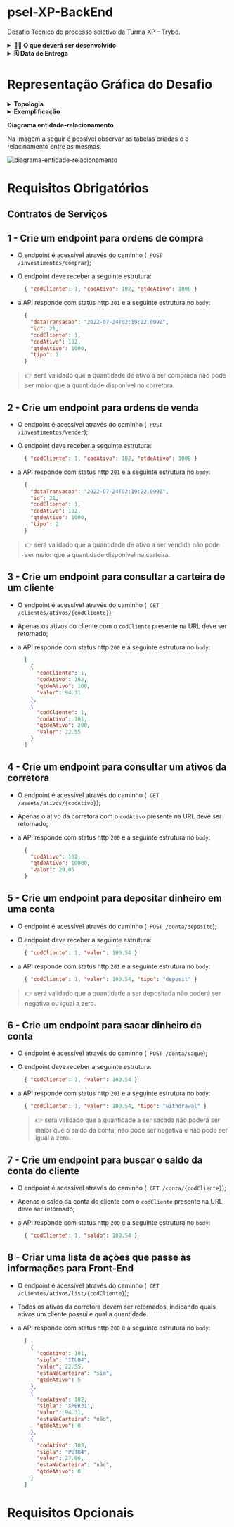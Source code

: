 # psel-XP-BackEnd
Desafio Técnico do processo seletivo da Turma XP – Trybe.

<details>
  <summary><strong>👨‍💻 O que deverá ser desenvolvido</strong></summary><br />

  Uma aplicação que se assemelha ao dia a dia da XP, um aplicativo de investimento em ações, com algumas funcionalidades de conta digital.

  Nesse projeto foram desenvolvidas todas as camadas da aplicação (Models, Service e Controllers) e, por meio dessa aplicação, é possível realizar as operações básicas que podem ser feitas em um determinado banco de dados.

  **Requisitos Obrigatórios**
  - Endpoints listados abaixo, na seção de Contratos de
  Serviços;
  - Criar uma lista de ações que passe às informações para
  Front-End (inclusive as informações da quantidade
  investida em cada ação)

  **Requisitos Opcionais**
  - Testes unitários
  - Deploy da API
  - Autenticação e autorização JWT
  - Documentação da API (Swagger)

  <br />
</details>

<details>
  <summary><strong>🗓 Data de Entrega</strong></summary><br />

  • Serão `10` dias de projeto
  • Data de entrega para avaliação final do projeto: `24/07/2022 23:59`

  <br />
</details>

# Representação Gráfica do Desafio

<details>
  <summary><strong>Topologia</strong></summary><br />

  ![topologia-da-aplicacao](https://github.com/Fernando-Olmedo/psel-XP-BackEnd/blob/main/src/public/topologia_aplicacao.png?raw=true)

  <br />
</details>

<details>
  <summary><strong>Exemplificação</strong></summary><br />

  ![exemplo-de-app](https://github.com/Fernando-Olmedo/psel-XP-BackEnd/blob/main/src/public/exemplo_app.png?raw=true)

  <br />
</details>

<strong>Diagrama entidade-relacionamento</strong>

Na imagem a seguir é possível observar as tabelas criadas e o relacinamento entre as mesmas.

![diagrama-entidade-relacionamento](https://github.com/Fernando-Olmedo/psel-XP-BackEnd/blob/main/src/public/db_diagram.png?raw=true)

# Requisitos Obrigatórios

## Contratos de Serviços

## 1 - Crie um endpoint para ordens de compra

- O endpoint é acessível através do caminho (` POST /investimentos/comprar`);

- O endpoint deve receber a seguinte estrutura:
  ```json
    { "codCliente": 1, "codAtivo": 102, "qtdeAtivo": 1000 }
  ```
- a API responde com status http `201` e a seguinte estrutura no `body`:
  ```json
    { 
      "dataTransacao": "2022-07-24T02:19:22.099Z",
      "id": 21,
      "codCliente": 1,
      "codAtivo": 102,
      "qtdeAtivo": 1000,
      "tipo": 1 
    }
  ```
 > :point_right: será validado que a quantidade de ativo a ser comprada não pode ser maior que a quantidade disponível na corretora.


## 2 - Crie um endpoint para ordens de venda

- O endpoint é acessível através do caminho (` POST /investimentos/vender`);

- O endpoint deve receber a seguinte estrutura:
  ```json
    { "codCliente": 1, "codAtivo": 102, "qtdeAtivo": 1000 }
  ```
- a API responde com status http `201` e a seguinte estrutura no `body`:
  ```json
    { 
      "dataTransacao": "2022-07-24T02:19:22.099Z",
      "id": 21,
      "codCliente": 1,
      "codAtivo": 102,
      "qtdeAtivo": 1000,
      "tipo": 2 
    }
  ```
> :point_right: será validado que a quantidade de ativo a ser vendida não pode ser maior que a quantidade disponível na carteira.

## 3 - Crie um endpoint para consultar a carteira de um cliente

- O endpoint é acessível através do caminho (` GET /clientes/ativos/{codCliente}`);

- Apenas os ativos do cliente com o `codCliente` presente na URL deve ser retornado;

- a API responde com status http `200` e a seguinte estrutura no `body`:
  ```json
    [
      {
        "codCliente": 1,
        "codAtivo": 102,
        "qtdeAtivo": 100,
        "valor": 94.31
      },
      {
        "codCliente": 1,
        "codAtivo": 101,
        "qtdeAtivo": 200,
        "valor": 22.55
      }
    ]
  ```

## 4 - Crie um endpoint para consultar um ativos da corretora

- O endpoint é acessível através do caminho (` GET /assets/ativos/{codAtivo}`);

- Apenas o ativo da corretora com o `codAtivo` presente na URL deve ser retornado;

- a API responde com status http `200` e a seguinte estrutura no `body`:
  ```json
    { 
      "codAtivo": 102,
      "qtdeAtivo": 10000,
      "valor": 29.05 
    }
  ```

## 5 - Crie um endpoint para depositar dinheiro em uma conta

- O endpoint é acessível através do caminho (` POST /conta/deposito`);

- O endpoint deve receber a seguinte estrutura:
  ```json
    { "codCliente": 1, "valor": 100.54 }
  ```
- a API responde com status http `201` e a seguinte estrutura no `body`:
  ```json
    { "codCliente": 1, "valor": 100.54, "tipo": "deposit" }
  ```
> :point_right: será validado que a quantidade a ser depositada não poderá ser negativa ou igual a zero.

## 6 - Crie um endpoint para sacar dinheiro da conta

- O endpoint é acessível através do caminho (` POST /conta/saque`);

- O endpoint deve receber a seguinte estrutura:
  ```json
    { "codCliente": 1, "valor": 100.54 }
  ```
- a API responde com status http `201` e a seguinte estrutura no `body`:
  ```json
    { "codCliente": 1, "valor": 100.54, "tipo": "withdrawal" }
  ```
  > :point_right: será validado que a quantidade a ser sacada não poderá ser maior que o saldo da conta; não pode ser negativa e não pode ser igual a zero.

## 7 - Crie um endpoint para buscar o saldo da conta do cliente

- O endpoint é acessível através do caminho (` GET /conta/{codCliente}`);

- Apenas o saldo da conta do cliente com o `codCliente` presente na URL deve ser retornado;

- a API responde com status http `200` e a seguinte estrutura no `body`:
  ```json
    { "codCliente": 1, "saldo": 100.54 }
  ```

## 8 - Criar uma lista de ações que passe às informações para Front-End

- O endpoint é acessível através do caminho (` GET /clientes/ativos/list/{codCliente}`);

- Todos os ativos da corretora devem ser retornados, indicando quais ativos um cliente possui e qual a quantidade.

- a API responde com status http `200` e a seguinte estrutura no `body`:
  ```json
    [
      {
        "codAtivo": 101,
        "sigla": "ITUB4",
        "valor": 22.55,
        "estaNaCarteira": "sim",
        "qtdeAtivo": 5
      },
      {
        "codAtivo": 102,
        "sigla": "XPBR31",
        "valor": 94.31,
        "estaNaCarteira": "não",
        "qtdeAtivo": 0
      },
      {
        "codAtivo": 103,
        "sigla": "PETR4",
        "valor": 27.96,
        "estaNaCarteira": "não",
        "qtdeAtivo": 0
      }
    ]
  ```

# Requisitos Opcionais

